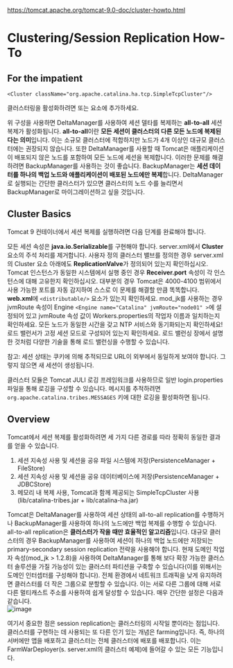 https://tomcat.apache.org/tomcat-9.0-doc/cluster-howto.html
# Clustering/Session Replication How-To
## **For the impatient**

`<Cluster className="org.apache.catalina.ha.tcp.SimpleTcpCluster"/>`

클러스터링을 활성화하려면 <Engine> 또는 <Host> 요소에 추가하세요.

위 구성을 사용하면 DeltaManager를 사용하여 세션 델타를 복제하는 **all-to-all** 세션 복제가 활성화됩니다. **all-to-all**이란 **모든 세션이 클러스터의 다른 모든 노드에 복제된다는 의미**입니다. 이는 소규모 클러스터에 적합하지만 노드가 4개 이상인 대규모 클러스터에는 권장되지 않습니다. 또한 DeltaManager를 사용할 때 Tomcat은 애플리케이션이 배포되지 않은 노드를 포함하여 모든 노드에 세션을 복제합니다.
이러한 문제를 해결하려면 BackupManager를 사용하는 것이 좋습니다. BackupManager는 **세션 데이터를 하나의 백업 노드와 애플리케이션이 배포된 노드에만 복제**합니다. DeltaManager로 실행되는 간단한 클러스터가 있으면 클러스터의 노드 수를 늘리면서 BackupManager로 마이그레이션하고 싶을 것입니다.

## **Cluster Basics**

Tomcat 9 컨테이너에서 세션 복제를 실행하려면 다음 단계를 완료해야 합니다.

모든 세션 속성은 **java.io.Serializable**를 구현해야 합니다.
server.xml에서 **Cluster** 요소의 주석 처리를 제거합니다.
사용자 정의 클러스터 밸브를 정의한 경우 server.xml의 Cluster 요소 아래에도 **ReplicationValve**가 정의되어 있는지 확인하십시오.
Tomcat 인스턴스가 동일한 시스템에서 실행 중인 경우 **Receiver.port** 속성이 각 인스턴스에 대해 고유한지 확인하십시오. 대부분의 경우 Tomcat은 4000-4100 범위에서 사용 가능한 포트를 자동 감지하여 스스로 이 문제를 해결할 만큼 똑똑합니다.
**web.xml**에 `<distributable/>` 요소가 있는지 확인하세요.
mod_jk를 사용하는 경우 jvmRoute 속성이 Engine `<Engine name="Catalina" jvmRoute="node01" >`에 설정되어 있고 jvmRoute 속성 값이 Workers.properties의 작업자 이름과 일치하는지 확인하세요.
모든 노드가 동일한 시간을 갖고 NTP 서비스와 동기화되는지 확인하세요!
로드 밸런서가 고정 세션 모드로 구성되어 있는지 확인하세요.
로드 밸런싱 장에서 설명한 것처럼 다양한 기술을 통해 로드 밸런싱을 수행할 수 있습니다.

참고: 세션 상태는 쿠키에 의해 추적되므로 URL이 외부에서 동일하게 보여야 합니다. 그렇지 않으면 새 세션이 생성됩니다.

클러스터 모듈은 Tomcat JULI 로깅 프레임워크를 사용하므로 일반 login.properties 파일을 통해 로깅을 구성할 수 있습니다. 메시지를 추적하려면 `org.apache.catalina.tribes.MESSAGES` 키에 대한 로깅을 활성화하면 됩니다.

## **Overview**

Tomcat에서 세션 복제를 활성화하려면 세 가지 다른 경로를 따라 정확히 동일한 결과를 얻을 수 있습니다.

1. 세션 지속성 사용 및 세션을 공유 파일 시스템에 저장(PersistenceManager + FileStore)
2. 세션 지속성 사용 및 세션을 공유 데이터베이스에 저장(PersistenceManager + JDBCStore)
3. 메모리 내 복제 사용, Tomcat과 함께 제공되는 SimpleTcpCluster 사용(lib/catalina-tribes.jar + lib/catalina-ha.jar)

Tomcat은 DeltaManager를 사용하여 세션 상태의 all-to-all replication를 수행하거나 BackupManager를 사용하여 하나의 노드에만 백업 복제를 수행할 수 있습니다. all-to-all replication은 **클러스터가 작을 때만 효율적인 알고리즘**입니다. 대규모 클러스터의 경우 BackupManager를 사용하여 세션이 하나의 백업 노드에만 저장되는 primary-secondary session replication 전략을 사용해야 합니다.
현재 도메인 작업자 속성(mod_jk > 1.2.8)을 사용하여 DeltaManager를 통해 보다 확장 가능한 클러스터 솔루션을 가질 가능성이 있는 클러스터 파티션을 구축할 수 있습니다(이를 위해서는 도메인 인터셉터를 구성해야 합니다). 전체 환경에서 네트워크 트래픽을 낮게 유지하려면 클러스터를 더 작은 그룹으로 분할할 수 있습니다. 이는 서로 다른 그룹에 대해 서로 다른 멀티캐스트 주소를 사용하여 쉽게 달성할 수 있습니다. 매우 간단한 설정은 다음과 같습니다.   
![image](https://github.com/user-attachments/assets/bfd6c2f3-c2c5-4a5e-9847-1706988c4589)

여기서 중요한 점은 session replication는 클러스터링의 시작일 뿐이라는 점입니다. 클러스터를 구현하는 데 사용되는 또 다른 인기 있는 개념은 farming입니다. 즉, 하나의 서버에만 앱을 배포하고 클러스터는 전체 클러스터에 배포를 배포합니다. 이는 FarmWarDeployer(s. server.xml의 클러스터 예제)에 들어갈 수 있는 모든 기능입니다.

